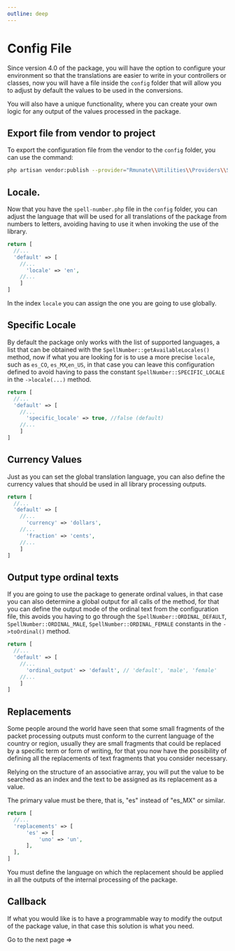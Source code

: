 ```yaml
---
outline: deep
---
```


# Config File

Since version 4.0 of the package, you will have the option to configure your environment so that the translations are easier to write in your controllers or classes, now you will have a file inside the `config` folder that will allow you to adjust by default the values to be used in the conversions.

You will also have a unique functionality, where you can create your own logic for any output of the values processed in the package.

## Export file from vendor to project

To export the configuration file from the vendor to the `config` folder, you can use the command:

``` bash
php artisan vendor:publish --provider="Rmunate\\Utilities\\Providers\\SpellNumberProvider" --tag="config"
```

## Locale.

Now that you have the `spell-number.php` file in the `config` folder, you can adjust the language that will be used for all translations of the package from numbers to letters, avoiding having to use it when invoking the use of the library.

``` php
return [
  //...
  'default' => [
    //...
      'locale' => 'en',
    //... 
    ]
]
```

In the index `locale` you can assign the one you are going to use globally.

## Specific Locale

By default the package only works with the list of supported languages, a list that can be obtained with the `SpellNumber::getAvailableLocales()` method, now if what you are looking for is to use a more precise `locale`, such as `es_CO`, `es_MX`,`en_US`, in that case you can leave this configuration defined to avoid having to pass the constant `SpellNumber::SPECIFIC_LOCALE` in the `->locale(...)` method.

``` php
return [
  //...
  'default' => [
    //...
      'specific_locale' => true, //false (default)
    //... 
    ]
]
```

## Currency Values

Just as you can set the global translation language, you can also define the currency values that should be used in all library processing outputs.

``` php
return [
  //...
  'default' => [
    //...
      'currency' => 'dollars',
    //... 
      'fraction' => 'cents',
    //... 
    ]
]
```

## Output type ordinal texts

If you are going to use the package to generate ordinal values, in that case you can also determine a global output for all calls of the method, for that you can define the output mode of the ordinal text from the configuration file, this avoids you having to go through the `SpellNumber::ORDINAL_DEFAULT`, `SpellNumber::ORDINAL_MALE`, `SpellNumber::ORDINAL_FEMALE` constants in the `->toOrdinal()` method.

``` php
return [
  //...
  'default' => [
    //...
      'ordinal_output' => 'default', // 'default', 'male', 'female'
    //... 
    ]
]
```

## Replacements

Some people around the world have seen that some small fragments of the packet processing outputs must conform to the current language of the country or region, usually they are small fragments that could be replaced by a specific term or form of writing, for that you now have the possibility of defining all the replacements of text fragments that you consider necessary.

Relying on the structure of an associative array, you will put the value to be searched as an index and the text to be assigned as its replacement as a value.

The primary value must be there, that is, "es" instead of "es_MX" or similar.

``` php
return [
  //...
  'replacements' => [
      'es' => [
          'uno' => 'un', 
      ],
  ],
]
```

You must define the language on which the replacement should be applied in all the outputs of the internal processing of the package.

## Callback

If what you would like is to have a programmable way to modify the output of the package value, in that case this solution is what you need.

Go to the next page =>